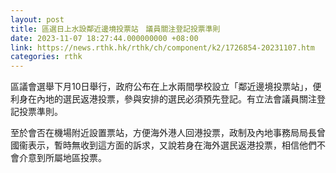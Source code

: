 ```yaml
---
layout: post
title: 區選日上水設鄰近邊境投票站　議員關注登記投票準則
date: 2023-11-07 18:27:44.000000000 +08:00
link: https://news.rthk.hk/rthk/ch/component/k2/1726854-20231107.htm
categories: rthk
---
```


區議會選舉下月10日舉行，政府公布在上水兩間學校設立「鄰近邊境投票站」，便利身在內地的選民返港投票，參與安排的選民必須預先登記。有立法會議員關注登記投票準則。

至於會否在機場附近設置票站，方便海外港人回港投票，政制及內地事務局局長曾國衞表示，暫時無收到這方面的訴求，又說若身在海外選民返港投票，相信他們不會介意到所屬地區投票。
